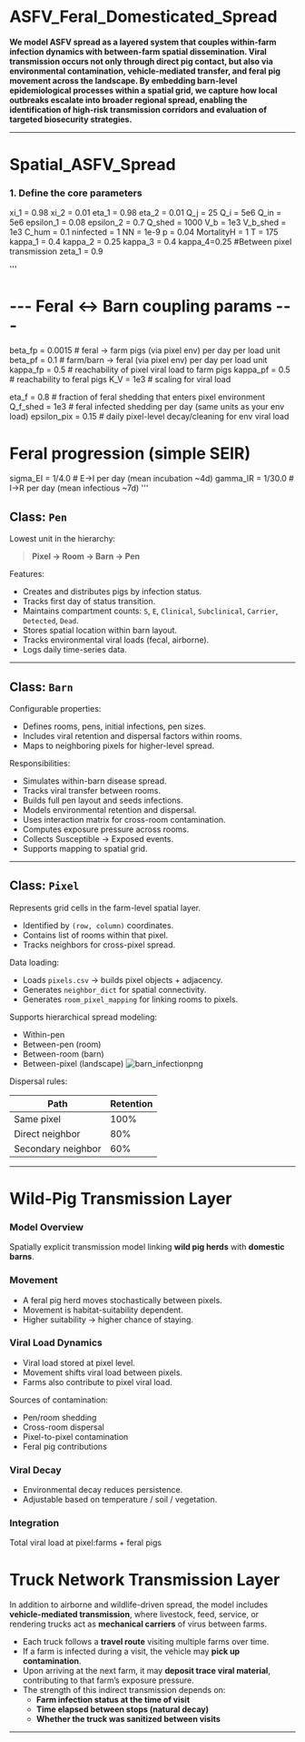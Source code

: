 # ASFV_Feral_Domesticated_Spread

**We model ASFV spread as a **layered system** that couples **within-farm infection dynamics** with **between-farm spatial dissemination**. Viral transmission occurs not only through **direct pig contact**, but also via **environmental contamination, vehicle-mediated transfer, and feral pig movement across the landscape**. By embedding barn-level epidemiological processes within a **spatial grid**, we capture how **local outbreaks escalate into broader regional spread**, enabling the identification of **high-risk transmission corridors** and evaluation of **targeted biosecurity strategies**.**

---

# Spatial_ASFV_Spread

### 1. Define the core parameters  
xi_1 = 0.98
xi_2 = 0.01
eta_1 = 0.98
eta_2 = 0.01
Q_j = 25
Q_i = 5e6
Q_in = 5e6
epsilon_1 = 0.08
epsilon_2 = 0.7
Q_shed = 1000
V_b = 1e3
V_b_shed = 1e3
C_hum = 0.1
ninfected = 1
NN = 1e-9
p = 0.04
MortalityH = 1
T = 175
kappa_1 = 0.4
kappa_2 = 0.25
kappa_3 = 0.4
kappa_4=0.25 #Between pixel transmission
zeta_1 = 0.9

'''
# --- Feral ↔ Barn coupling params ---
beta_fp = 0.0015     # feral → farm pigs (via pixel env) per day per load unit
beta_pf = 0.1     # farm/barn → feral (via pixel env) per day per load unit
kappa_fp = 0.5     # reachability of pixel viral load to farm pigs
kappa_pf = 0.5     # reachability to feral pigs
K_V = 1e3          # scaling for viral load

eta_f = 0.8        # fraction of feral shedding that enters pixel environment
Q_f_shed = 1e3     # feral infected shedding per day (same units as your env load)
epsilon_pix = 0.15 # daily pixel-level decay/cleaning for env viral load

# Feral progression (simple SEIR)
sigma_EI = 1/4.0   # E→I per day (mean incubation ~4d)
gamma_IR = 1/30.0   # I→R per day (mean infectious ~7d)
'''

## Class: `Pen`

Lowest unit in the hierarchy:

> **Pixel → Room → Barn → Pen**

Features:

- Creates and distributes pigs by infection status.
- Tracks first day of status transition.
- Maintains compartment counts: `S`, `E`, `Clinical`, `Subclinical`, `Carrier`, `Detected`, `Dead`.
- Stores spatial location within barn layout.
- Tracks environmental viral loads (fecal, airborne).
- Logs daily time-series data.

---

## Class: `Barn`

Configurable properties:

- Defines rooms, pens, initial infections, pen sizes.
- Includes viral retention and dispersal factors within rooms.
- Maps to neighboring pixels for higher-level spread.

Responsibilities:

- Simulates within-barn disease spread.
- Tracks viral transfer between rooms.
- Builds full pen layout and seeds infections.
- Models environmental retention and dispersal.
- Uses interaction matrix for cross-room contamination.
- Computes exposure pressure across rooms.
- Collects Susceptible → Exposed events.
- Supports mapping to spatial grid.

---

## Class: `Pixel`

Represents grid cells in the farm-level spatial layer.

- Identified by `(row, column)` coordinates.
- Contains list of rooms within that pixel.
- Tracks neighbors for cross-pixel spread.

Data loading:

- Loads `pixels.csv` → builds pixel objects + adjacency.
- Generates `neighbor_dict` for spatial connectivity.
- Generates `room_pixel_mapping` for linking rooms to pixels.

Supports hierarchical spread modeling:

- Within-pen  
- Between-pen (room)  
- Between-room (barn)  
- Between-pixel (landscape)
![barn_infectionpng](https://github.com/user-attachments/assets/82e0ae51-d95d-4df0-8c8e-485499df498e)

Dispersal rules:

| Path           | Retention |
|---------------|-----------|
| Same pixel    | 100%      |
| Direct neighbor | 80%     |
| Secondary neighbor | 60% |

---

# Wild-Pig Transmission Layer

### Model Overview

Spatially explicit transmission model linking **wild pig herds** with **domestic barns**.

### Movement

- A feral pig herd moves stochastically between pixels.
- Movement is habitat-suitability dependent.
- Higher suitability → higher chance of staying.

### Viral Load Dynamics

- Viral load stored at pixel level.
- Movement shifts viral load between pixels.
- Farms also contribute to pixel viral load.

Sources of contamination:

- Pen/room shedding  
- Cross-room dispersal  
- Pixel-to-pixel contamination  
- Feral pig contributions

### Viral Decay

- Environmental decay reduces persistence.
- Adjustable based on temperature / soil / vegetation.

### Integration

Total viral load at pixel:farms + feral pigs
# Truck Network Transmission Layer

In addition to airborne and wildlife-driven spread, the model includes **vehicle-mediated transmission**, where livestock, feed, service, or rendering trucks act as **mechanical carriers** of virus between farms.

- Each truck follows a **travel route** visiting multiple farms over time.
- If a farm is infected during a visit, the vehicle may **pick up contamination**.
- Upon arriving at the next farm, it may **deposit trace viral material**, contributing to that farm’s exposure pressure.
- The strength of this indirect transmission depends on:
  - **Farm infection status at the time of visit**
  - **Time elapsed between stops (natural decay)**
  - **Whether the truck was sanitized between visits**  


---


